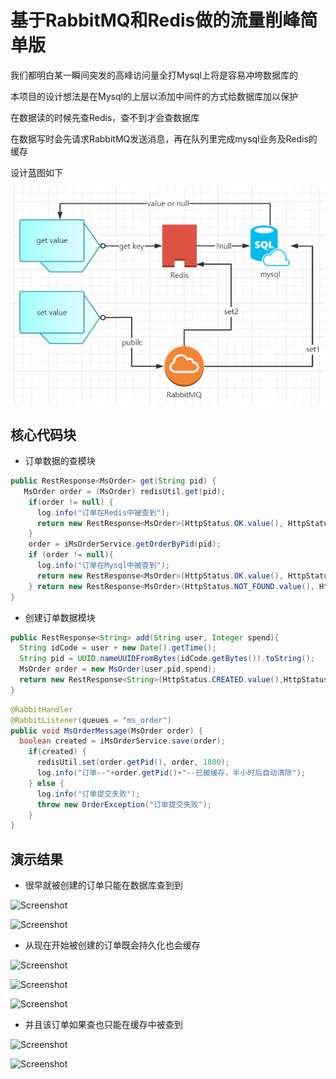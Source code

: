 # 基于RabbitMQ和Redis做的流量削峰简单版

我们都明白某一瞬间突发的高峰访问量全打Mysql上将是容易冲垮数据库的

本项目的设计想法是在Mysql的上层以添加中间件的方式给数据库加以保护

在数据读的时候先查Redis，查不到才会查数据库

在数据写时会先请求RabbitMQ发送消息，再在队列里完成mysql业务及Redis的缓存

设计蓝图如下

![Screenshot](Result/main.png)

## 核心代码块

- 订单数据的查模块

``` java
public RestResponse<MsOrder> get(String pid) {
   MsOrder order = (MsOrder) redisUtil.get(pid);
    if(order != null) {
      log.info("订单在Redis中被查到");
      return new RestResponse<MsOrder>(HttpStatus.OK.value(), HttpStatus.OK.toString(),order);
    }
    order = iMsOrderService.getOrderByPid(pid);
    if (order != null){
      log.info("订单在Mysql中被查到");
      return new RestResponse<MsOrder>(HttpStatus.OK.value(), HttpStatus.OK.toString(),order);
    } return new RestResponse<MsOrder>(HttpStatus.NOT_FOUND.value(), HttpStatus.NOT_FOUND.toString(),null);
}
```

- 创建订单数据模块

``` java
public RestResponse<String> add(String user, Integer spend){
  String idCode = user + new Date().getTime();
  String pid = UUID.nameUUIDFromBytes(idCode.getBytes()).toString();
  MsOrder order = new MsOrder(user,pid,spend);
  return new RestResponse<String>(HttpStatus.CREATED.value(),HttpStatus.CREATED.toString(),mqService.makeOrder(order));
}
```

``` java
@RabbitHandler
@RabbitListener(queues = "ms_order")
public void MsOrderMessage(MsOrder order) {
  boolean created = iMsOrderService.save(order);
    if(created) {
      redisUtil.set(order.getPid(), order, 1800);
      log.info("订单--"+order.getPid()+"--已被缓存，半小时后自动清除");
    } else {
      log.info("订单提交失败");
      throw new OrderException("订单提交失败");
    }
}
```

## 演示结果

- 很早就被创建的订单只能在数据库查到到

![Screenshot](Result/demo1)

![Screenshot](Result/demo7)

- 从现在开始被创建的订单既会持久化也会缓存

![Screenshot](Result/demo2)

![Screenshot](Result/demo3)

![Screenshot](Result/demo4)

- 并且该订单如果查也只能在缓存中被查到

![Screenshot](Result/demo5)

![Screenshot](Result/demo6)

